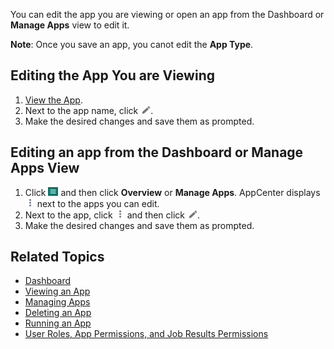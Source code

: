 You can edit the app you are viewing or open an app from the Dashboard or **Manage Apps** view to edit it. 

**Note**: Once you save an app, you canot edit the **App Type**.

## Editing the App You are Viewing

1. [View the App](viewing-app.md).
2. Next to the app name, click ![edit app button](images/edit-app.png).
4. Make the desired changes and save them as prompted.
 
## Editing an app from the Dashboard or Manage Apps View

1. Click ![menu button](images/menu-button.png) and then click **Overview** or **Manage Apps**. AppCenter displays ![more options button](images/more-options.png) next to the apps you can edit.
2. Next to the app, click ![more options button](images/more-options.png) and then click ![edit app button](images/edit-app.png).
4. Make the desired changes and save them as prompted.

## Related Topics
* [Dashboard](overview.md)
* [Viewing an App](viewing-app.md)
* [Managing Apps](managing-apps.md)
* [Deleting an App](deleting-app.md)
* [Running an App](running-app.md)
* [User Roles, App Permissions, and Job Results Permissions](app-permission-user-role.md)

